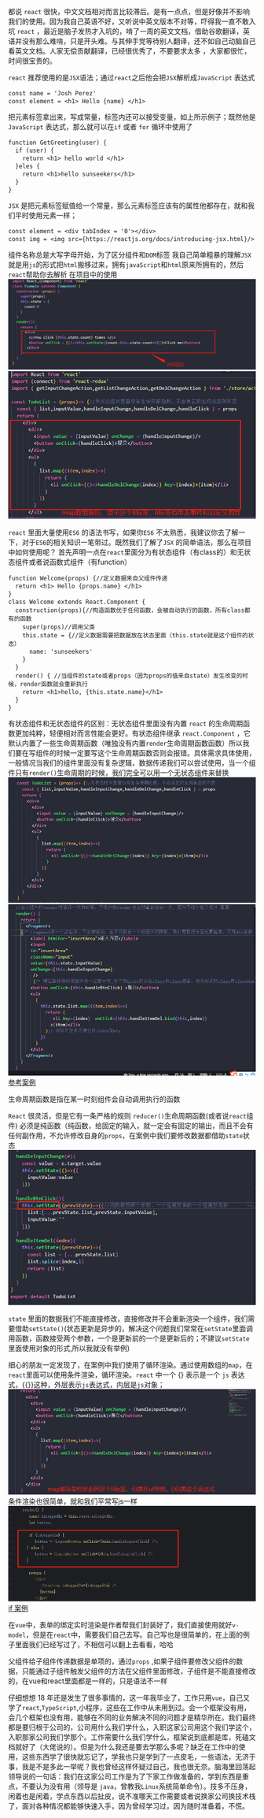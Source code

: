 都说 `react` 很快，中文文档相对而言比较滞后。是有一点点，但是好像并不影响我们的使用。因为我自己英语不好，又听说中英文版本不对等，吓得我一直不敢入坑 `react` ，最近是脑子发热才入坑的，啃了一周的英文文档，借助谷歌翻译，英语并没有那么难啃，只是开头难。与其伸手党等待别人翻译，还不如自己动脑自己看英文文档。人家无偿贡献翻译，已经很优秀了，不要要求太多 ，大家都很忙，时间很宝贵的。

`react` 推荐使用的是`JSX`语法；通过`react`之后他会把`JSX`解析成`JavaScript` 表达式
```
const name = 'Josh Perez'
const element = <h1> Hello {name} </h1>
```
把元素标签拿出来，写成常量，标签内还可以接受变量，如上所示例子；既然他是`JavaScript` 表达式，那么就可以在`if` 或者 `for` 循环中使用了
 
```
function GetGreeting(user) {
  if (user) {
    return <h1> hello world </h1>
  }eles {
    return <h1>hello sunseekers</h1>
  }
}
```
`JSX` 是把元素标签赋值给一个常量，那么元素标签应该有的属性他都存在，就和我们平时使用元素一样；
```
const element = <div tabIndex = '0'></div>
const img = <img src={https://reactjs.org/docs/introducing-jsx.html}/>
```
组件名称总是大写字母开始，为了区分组件和`DOM`标签
我自己简单粗暴的理解`JSX`就是用`js`的形式把`html`搬移过来，拥有`javaScript`和`html`原来所拥有的，然后`react`帮助你去解析
在项目中的使用
<img src='./public/img/jxs.png'>
<img src='./public/img/jsx.png'>

<!-- 在`JSX` 里面你可以看到了一段 -->
`react` 里面大量使用`ES6` 的语法书写，如果你`ES6` 不太熟悉，我建议你去了解一下，对于`ES6`的相关知识一笔带过。既然我们了解了`JSX` 的简单语法，那么在项目中如何使用呢？
首先声明一点在`react`里面分为有状态组件（有class的）和无状态组件或者说函数式组件（有function）
```
function Welcome(props) {//定义数据来自父组件传递
  return <h1> Hello {props.name} </h1>
}
class Welcome extends React.Component {
  construction(props){//构造函数优于任何函数，会被自动执行的函数，所有class都有的函数
    super(props)//调用父类
    this.state = {//定义数据需要把数据放在状态里面（this.state就是这个组件的状态）
      name: 'sunseekers'
    }
  }
  render() { //当组件的state或者props（因为props的值来自state）发生改变的时候，render函数就会重新执行
    return <h1>hello, {this.state.name}</h1>
  }
}
```
有状态组件和无状态组件的区别：无状态组件里面没有内置 `react` 的生命周期函数更加纯粹，轻便相对而言性能会更好。有状态组件继承 `react.Component` ，它默认内置了一些生命周期函数（唯独没有内置`render`生命周期函数函数）所以我们要在写组件的时候一定要写这个生命周期函数否则会报错。具体需求具体使用，一般情况当我们的组件里面没有复杂逻辑，数据传递我们可以尝试使用，当一个组件只有`render()`生命周期的时候，我们完全可以用一个无状态组件来替换
<img src='./public/img/function.png'>
<img src='./public/img/class.png'>
[参考案例]()

生命周期函数是指在某一时刻组件会自动调用执行的函数

 `React` 很灵活，但是它有一条严格的规则  `reducer()`生命周期函数(或者说`react`组件) 必须是纯函数（纯函数，给固定的输入，就一定会有固定的输出，而且不会有任何副作用，不允许修改自身的`props`，在案例中我们要修改数据都借助`state`状态
 <img src='./public/img/state.png'>

 `state` 里面的数据我们不能直接修改，直接修改并不会重新渲染一个组件，我们需要借助`setState()`(状态更新是异步的，解决这个问题我们常常在`setState`里面调用函数，函数接受两个参数，一个是更新前的一个是更新后的；不建议`setState`里面使用对象的形式,所以我就没有举例)

 细心的朋友一定发现了，在案例中我们使用了循环渲染。通过使用数组的`map`，在`react`里面可以使用条件渲染，循环渲染。`react` 中一个 {} 表示是一个 `js` 表达式，{{}}这种，外层表示`js`表达式，内层是`js`对象；
 <img src='./public/img/map.png'>
条件渲染也很简单，就和我们平常写js一样
 <img src='./public/img/if.png'>
 [if 案例](https://codepen.io/gaearon/pen/QKzAgB?editors=0010)

在`vue`中，表单的绑定实时渲染是作者帮我们封装好了，我们直接使用就好`v-model`，但是在`react`中，需要我们自己去写。自己写也是很简单的，在上面的例子里面我们已经写过了，不相信可以翻上去看看，哈哈

父组件给子组件传递数据是单项的，通过`props` ,如果子组件要修改父组件的数据，只能通过子组件触发父组件的方法在父组件里面修改，子组件是不能直接修改的，在vue和react里面都是一样的，只是语法不一样

仔细想想 18 年还是发生了很多事情的，这一年我毕业了，工作只用`vue`，自己又学了`react`,`TypeScript`,小程序，这些在工作中从未用到过。会一个框架没有用，会几个框架也没有用，能够在不同的业务解决不同的问题才是精华所在。我们最终都是要归根于公司的，公司用什么我们学什么，入职这家公司用这个我们学这个，入职那家公司我们学那个。工作需要什么我们学什么，框架说到底都是库，死磕文档就好了（大佬说的）。但是为什么我还是要去学那么多呢？缺乏在工作中的使用，这些东西学了很快就忘记了，学我也只是学到了一点皮毛，一些语法，无济于事，我是不是多此一举呢？我也曾经这样怀疑过自己，我也很无奈。脑海里回荡起领导说的一句话：我们在这家公司工作是为了下家工作做准备的，学到东西是重点，不要认为没有用（领导是 `java`，曾教我`Linux`系统简单命令）。技多不压身，闲着也是闲着，学点东西以后扯皮，说不准哪天工作需要或者说换家公司换技术栈了，面对各种情况都能够快速入手，因为曾经学习过，因为随时准备着，不慌。